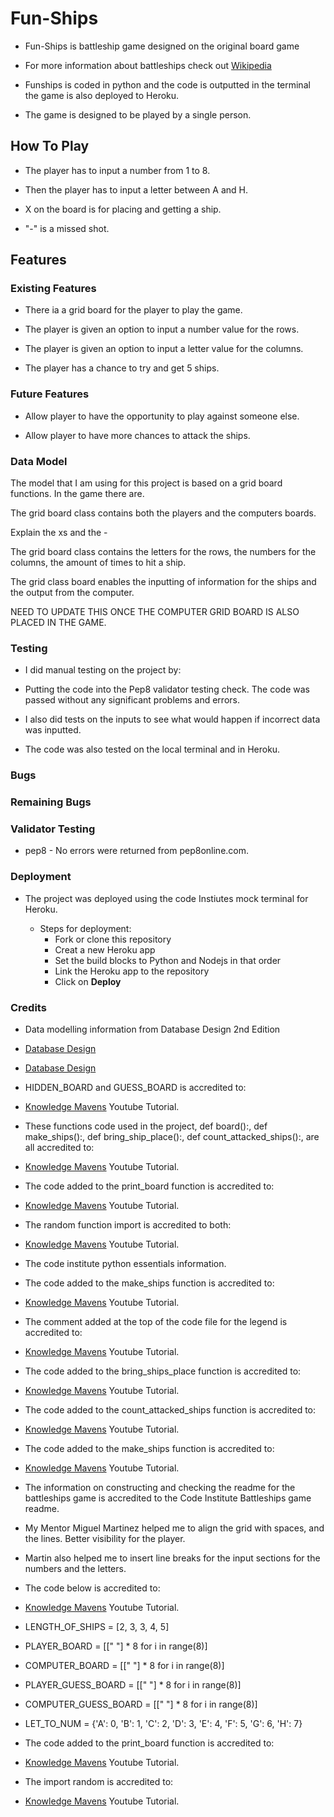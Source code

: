 # Fun-Ships

- Fun-Ships is battleship game designed on the original board game  

- For more information about battleships check out [Wikipedia](https://en.wikipedia.org/wiki/Battleship_(game)])

- Funships is coded in python and the code is outputted in the terminal the game is also deployed to Heroku.

- The game is designed to be played by a single person.


## How To Play

- The player has to input a number from 1 to 8.

- Then the player has to input a letter between A and H.

- X on the board is for placing and getting a ship.

- "-" is a missed shot.



## Features


### Existing Features

- There ia a grid board for the player to play the game.

- The player is given an option to input a number value for the rows.

- The player is given an option to input a letter value for the columns.

- The player has a chance to try and get 5 ships.

### Future Features

- Allow player to have the opportunity to play against someone else.

- Allow player to have more chances to attack the ships.

###  Data Model
 
The model that I am using for this project is based on a grid board functions.
In the game there are.

The grid board class contains both the players and the computers boards.

Explain the xs and the - 

The grid board class contains the letters for the rows, the numbers for the columns, the amount of times to hit a ship.

The grid class board enables the  inputting of information for the ships and the output from the computer.

NEED TO UPDATE THIS ONCE THE COMPUTER GRID BOARD IS ALSO PLACED IN THE GAME.

###  Testing

- I did manual testing on the project by:

- Putting the code into the Pep8 validator testing check.  The code was passed without any significant problems and errors.

- I also did tests on the inputs to see what would happen if incorrect data was inputted.

- The code was also tested on the local terminal and in Heroku. 



###  Bugs


###  Remaining Bugs



###  Validator Testing
- pep8
       - No errors were returned from pep8online.com.


###  Deployment
- The project was deployed using the code Instiutes mock terminal for Heroku.

  - Steps for deployment:
      - Fork or clone this repository
      - Creat a new Heroku app
      - Set the build blocks to Python and Nodejs in that order 
      - Link the Heroku app to the repository
      - Click on **Deploy**

###  Credits

- Data modelling information from Database Design 2nd Edition

- [Database Design](https://opentextbc.ca/dbdesign01/chapter/chapter-4-types-of-database-models/)

- [Database Design](https://opentextbc.ca/dbdesign01/chapter/chapter-5-data-modelling/)

- HIDDEN_BOARD and GUESS_BOARD is accredited to:

- [Knowledge Mavens](https://www.youtube.com/watch?v=tF1WRCrd_HQ&t=66s) Youtube Tutorial.

- These functions code used in the project, def board():, def make_ships():, def bring_ship_place():, def count_attacked_ships():,
are all accredited to:

- [Knowledge Mavens](https://www.youtube.com/watch?v=tF1WRCrd_HQ&t=66s) Youtube Tutorial.

- The code added to the print_board function is accredited to:

- [Knowledge Mavens](https://www.youtube.com/watch?v=tF1WRCrd_HQ&t=66s) Youtube Tutorial.

- The random function import is accredited to both:

- [Knowledge Mavens](https://www.youtube.com/watch?v=tF1WRCrd_HQ&t=66s) Youtube Tutorial.

- The code institute python essentials information.

- The code added to the make_ships function is accredited to:

- [Knowledge Mavens](https://www.youtube.com/watch?v=tF1WRCrd_HQ&t=66s) Youtube Tutorial.

- The comment added at the top of the code file for the legend is accredited to:

- [Knowledge Mavens](https://www.youtube.com/watch?v=tF1WRCrd_HQ&t=66s) Youtube Tutorial.

- The code added to the bring_ships_place function is accredited to:

- [Knowledge Mavens](https://www.youtube.com/watch?v=tF1WRCrd_HQ&t=66s) Youtube Tutorial.

- The code added to the count_attacked_ships function  is accredited to:

- [Knowledge Mavens](https://www.youtube.com/watch?v=tF1WRCrd_HQ&t=66s) Youtube Tutorial.

- The code added to the make_ships function  is accredited to:

- [Knowledge Mavens](https://www.youtube.com/watch?v=tF1WRCrd_HQ&t=66s) Youtube Tutorial.

- The information on constructing and checking the readme for the battleships game is accredited to the Code Institute
Battleships game readme.

- My Mentor Miguel Martinez helped me to align the grid with spaces, and the lines.  Better visibility for the player.

- Martin also helped me to insert line breaks for the input sections for the numbers and the letters.

- The code below is accredited to:

- [Knowledge Mavens](https://www.youtube.com/watch?v=tF1WRCrd_HQ&t=66s) Youtube Tutorial.


- LENGTH_OF_SHIPS = [2, 3, 3, 4, 5]
- PLAYER_BOARD = [[" "] * 8 for i in range(8)]
- COMPUTER_BOARD = [[" "] * 8 for i in range(8)]
- PLAYER_GUESS_BOARD = [[" "] * 8 for i in range(8)]
- COMPUTER_GUESS_BOARD = [[" "] * 8 for i in range(8)]
- LET_TO_NUM = {'A': 0, 'B': 1, 'C': 2, 'D': 3, 'E': 4, 'F': 5, 'G': 6, 'H': 7}

- The code added to the print_board function  is accredited to:

- [Knowledge Mavens](https://www.youtube.com/watch?v=tF1WRCrd_HQ&t=66s) Youtube Tutorial.

- The import random is accredited to:

- [Knowledge Mavens](https://www.youtube.com/watch?v=tF1WRCrd_HQ&t=66s) Youtube Tutorial.



























    
























